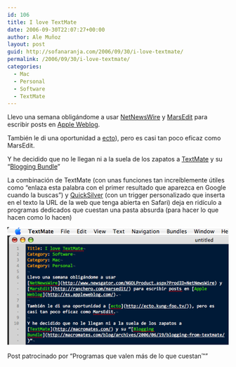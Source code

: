 ```yaml
---
id: 106
title: I love TextMate
date: 2006-09-30T22:07:27+00:00
author: Ale Muñoz
layout: post
guid: http://sofanaranja.com/2006/09/30/i-love-textmate/
permalink: /2006/09/30/i-love-textmate/
categories:
  - Mac
  - Personal
  - Software
  - TextMate
---
```

Llevo una semana obligándome a usar [NetNewsWire](http://www.newsgator.com/NGOLProduct.aspx?ProdID=NetNewsWire) y [MarsEdit](http://ranchero.com/marsedit/) para escribir posts en [Apple Weblog](http://es.appleweblog.com/).

También le di una oportunidad a [ecto](http://ecto.kung-foo.tv/)), pero es casi tan poco eficaz como MarsEdit.

Y he decidido que no le llegan ni a la suela de los zapatos a [TextMate](http://macromates.com/) y su “[Blogging Bundle](http://macromates.com/blog/archives/2006/06/19/blogging-from-textmate/)”

La combinación de TextMate (con unas funciones tan increíblemente útiles como “enlaza esta palabra con el primer resultado que aparezca en Google cuando la buscas”) y [QuickSilver](http://quiksilver.blacktree.com/) (con un trigger personalizado que inserta en el texto la URL de la web que tenga abierta en Safari) deja en ridículo a programas dedicados que cuestan una pasta absurda (para hacer lo que hacen como lo hacen)

![TextMate en acción](/images/textmate_en_accion.png)

Post patrocinado por “Programas que valen más de lo que cuestan™”